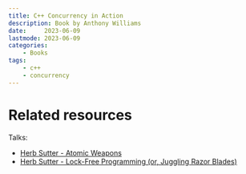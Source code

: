 ```yaml
---
title: C++ Concurrency in Action
description: Book by Anthony Williams
date:     2023-06-09
lastmode: 2023-06-09
categories:
    - Books
tags:
    - c++
    - concurrency
---
```


# Related resources

Talks:
* [Herb Sutter - Atomic Weapons](https://www.youtube.com/watch?v=A8eCGOqgvH4)
* [Herb Sutter - Lock-Free Programming (or, Juggling Razor Blades)](https://www.youtube.com/watch?v=c1gO9aB9nbs)
